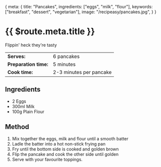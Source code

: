 <route>
{
  meta: {
    title: "Pancakes",
    ingredients: ["eggs", "milk", "flour"],
    keywords: ["breakfast", "dessert", "vegetarian"],
    image: "/recipeasy/pancakes.jpg",
  }
}
</route>

<Layout>

<RecipeImage :src="$route.meta.image" :alt="$route.meta.title" />

<RecipeChips :chips="$route.meta.keywords" />

# {{ $route.meta.title }}

Flippin' heck they're tasty

|                       |                         |
| --------------------- | ----------------------- |
| **Serves:**           | 6 pancakes              |
| **Preparation time:** | 5 minutes               |
| **Cook time:**        | 2-3 minutes per pancake |

## Ingredients

- 2 Eggs
- 300ml Milk
- 100g Plain Flour

## Method

1. Mix together the eggs, milk and flour until a smooth batter
2. Ladle the batter into a hot non-stick frying pan
3. Fry until the bottom side is cooked and golden brown
4. Flip the pancake and cook the other side until golden
5. Serve with your favourite toppings.

</Layout>
